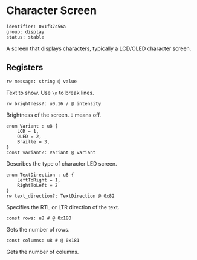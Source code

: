 # Character Screen

    identifier: 0x1f37c56a
    group: display
    status: stable

A screen that displays characters, typically a LCD/OLED character screen.

## Registers

    rw message: string @ value

Text to show. Use `\n` to break lines.

    rw brightness?: u0.16 / @ intensity

Brightness of the screen. `0` means off.

    enum Variant : u8 {
        LCD = 1,
        OLED = 2,
        Braille = 3,
    }
    const variant?: Variant @ variant

Describes the type of character LED screen.

    enum TextDirection : u8 {
        LeftToRight = 1,
        RightToLeft = 2
    }
    rw text_direction?: TextDirection @ 0x82

Specifies the RTL or LTR direction of the text.

    const rows: u8 # @ 0x180

Gets the number of rows.

    const columns: u8 # @ 0x181

Gets the number of columns.
